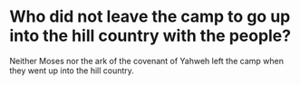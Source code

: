 # Who did not leave the camp to go up into the hill country with the people?

Neither Moses nor the ark of the covenant of Yahweh left the camp when they went up into the hill country.
